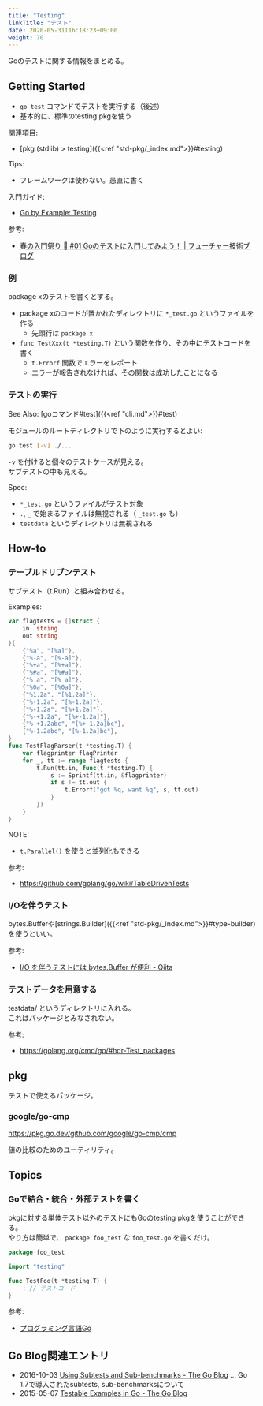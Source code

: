 ```yaml
---
title: "Testing"
linkTitle: "テスト"
date: 2020-05-31T16:18:23+09:00
weight: 70
---
```


Goのテストに関する情報をまとめる。

## Getting Started

- `go test` コマンドでテストを実行する（後述）
- 基本的に、標準のtesting pkgを使う

関連項目:

- [pkg (stdlib) > testing]({{<ref "std-pkg/_index.md">}}#testing)

Tips:

- フレームワークは使わない。愚直に書く

入門ガイド:

- [Go by Example: Testing](https://gobyexample.com/testing)

参考:

- [春の入門祭り 🌸 #01 Goのテストに入門してみよう！ | フューチャー技術ブログ](https://future-architect.github.io/articles/20200601/)

### 例

package xのテストを書くとする。

- package xのコードが置かれたディレクトリに `*_test.go` というファイルを作る
  - 先頭行は `package x`
- `func TestXxx(t *testing.T)` という関数を作り、その中にテストコードを書く
  - `t.Errorf` 関数でエラーをレポート
  - エラーが報告されなければ、その関数は成功したことになる

### テストの実行

See Also: [goコマンド#test]({{<ref "cli.md">}}#test)

モジュールのルートディレクトリで下のように実行するとよい:

```sh
go test [-v] ./...
```

`-v` を付けると個々のテストケースが見える。  
サブテストの中も見える。

Spec:

- `*_test.go` というファイルがテスト対象
- `.`, `_` で始まるファイルは無視される（ `_test.go` も）
- `testdata` というディレクトリは無視される

## How-to
### テーブルドリブンテスト

サブテスト（t.Run）と組み合わせる。

Examples:

```go
var flagtests = []struct {
	in  string
	out string
}{
	{"%a", "[%a]"},
	{"%-a", "[%-a]"},
	{"%+a", "[%+a]"},
	{"%#a", "[%#a]"},
	{"% a", "[% a]"},
	{"%0a", "[%0a]"},
	{"%1.2a", "[%1.2a]"},
	{"%-1.2a", "[%-1.2a]"},
	{"%+1.2a", "[%+1.2a]"},
	{"%-+1.2a", "[%+-1.2a]"},
	{"%-+1.2abc", "[%+-1.2a]bc"},
	{"%-1.2abc", "[%-1.2a]bc"},
}
func TestFlagParser(t *testing.T) {
	var flagprinter flagPrinter
	for _, tt := range flagtests {
		t.Run(tt.in, func(t *testing.T) {
			s := Sprintf(tt.in, &flagprinter)
			if s != tt.out {
				t.Errorf("got %q, want %q", s, tt.out)
			}
		})
	}
}
```

NOTE:

- `t.Parallel()` を使うと並列化もできる

参考:

- https://github.com/golang/go/wiki/TableDrivenTests

### I/Oを伴うテスト

bytes.Bufferや[strings.Builder]({{<ref "std-pkg/_index.md">}}#type-builder)を使うといい。

参考:

- [I/O を伴うテストには bytes.Buffer が便利 - Qiita](https://qiita.com/yuya_takeyama/items/c4211fa77488cb6915ec)

### テストデータを用意する

testdata/ というディレクトリに入れる。  
これはパッケージとみなされない。

参考:

- https://golang.org/cmd/go/#hdr-Test_packages

## pkg

テストで使えるパッケージ。

### google/go-cmp

https://pkg.go.dev/github.com/google/go-cmp/cmp

値の比較のためのユーティリティ。

## Topics
### Goで結合・統合・外部テストを書く

pkgに対する単体テスト以外のテストにもGoのtesting pkgを使うことができる。  
やり方は簡単で、 `package foo_test` な `foo_test.go` を書くだけ。

```go
package foo_test

import "testing"

func TestFoo(t *testing.T) {
    : // テストコード
}
```

参考:

- [プログラミング言語Go](http://amzn.to/2tXDqfc)

## Go Blog関連エントリ

- 2016-10-03 [Using Subtests and Sub-benchmarks - The Go Blog](https://blog.golang.org/subtests) ... Go 1.7で導入されたsubtests, sub-benchmarksについて
- 2015-05-07 [Testable Examples in Go - The Go Blog](https://blog.golang.org/examples)
